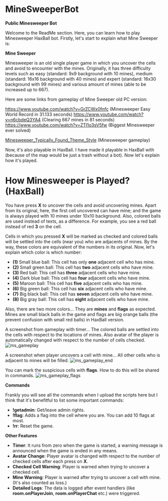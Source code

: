 # MineSweeperBot
**Public Minesweeper Bot**

Welcome to the ReadMe section. Here, you can learn how to play Minesweeper HaxBall bot. Firstly, let's start to explain what Mine Sweeper is:

**Mine Sweeper**

Minesweeper is an old single player game in which you uncover the cells and avoid to encounter with the mines. Originally, it has three difficulty levels such as easy (standard: 9x9 background with 10 mines), medium (standard: 16x16 background with 40 mines) and expert (standard: 16x30 background with 99 mines) and various amount of mines (able to be increased up to 667).

Here are some links from gameplay of Mine Sweeper old PC version:

https://www.youtube.com/watch?v=GrZCWx0fnfc (Minesweeper Easy World Record in 31.133 seconds)
https://www.youtube.com/watch?v=n6cbdeQ3YA4 (Clearing 667 mines in 81 seconds)
https://www.youtube.com/watch?v=ZTl1o3sV5fw (Biggest Minesweeper ever solved)

[Minesweeper_Typically_Found_Theme_Style](https://user-images.githubusercontent.com/68077608/117831780-95dee100-b27d-11eb-8dfc-aea995260c16.png) (Minesweeper gameplay)

Now, it's also playable in HaxBall. I have made it playable in HaxBall with (because of the map would be just a trash without a bot). Now let's explain how it's played.

# How Minesweeper is Played? (HaxBall)

You have press **X** to uncover the cells and avoid uncovering mines. Apart from its original, here, the first cell uncovered can have mine; and the game is always played with 10 mines under 10x10 background. Also, colored balls are used instead of texts, as a difference. For example, you see a red ball instead of red **3** on the cell.

Cells in which you pressed **X** will be marked as checked and colored balls will be settled into the cells (near you) who are adjacents of mines. By the way, these colors are equivalent of the numbers in its original. Now, let's explain which color is which number:

* **(1)** Small blue ball: This cell has only **one** adjacent cell who has mine.
* **(2)** Small green ball: This cell has **two** adjacent cells who have mine.
* **(3)** Red ball: This cell has **three** adjacent cells who have mine.
* **(4)** Dark blue ball: This cell has **four** adjacent cells who have mine.
* **(5)** Maroon ball: This cell has **five** adjacent cells who has mine.
* **(6)** Big green ball: This cell has **six** adjacent cells who have mine.
* **(7)** Big black ball: This cell has **seven** adjacent cells who have mine.
* **(8)** Big gray ball: This cell has **eight** adjacent cells who have mine.

Also, there are two more colors... They are **mines** and **flags** as expected. Mines are small black balls in the game and flags are big orange balls (the prevent confusion with small red balls) in HaxBall version.

A screenshot from gameplay with timer... The colored balls are settled into the cells with respect to the locations of mines. Also avatar of the player is automatically changed with respect to the number of cells checked. 
![ms_gameplay](https://user-images.githubusercontent.com/68077608/117837916-857d3500-b282-11eb-9e36-1a50ecf0fe77.png)

A screenshot when player uncovers a cell with mine... All other cells who is adjacent to mines will be filled.
![ms_gameplay_end](https://user-images.githubusercontent.com/68077608/117838342-ed338000-b282-11eb-9bd1-c19d43a68d40.png)

You can mark the suspicious cells with **flags**. How to do this will be shared in commands.
![ms_gameplay_flags](https://user-images.githubusercontent.com/68077608/117838466-089e8b00-b283-11eb-871d-8f540693ca67.jpg)

**Commands**

Frankly you will see all the commands when I upload the scripts here but I think that it's benefitful to list some important commands:

* **!getadmin**: Get/leave admin rights.
* **!flag**: Adds a flag into the cell where you are. You can add 10 flags at most.
* **!rr**: Reset the game.

**Other Features**

* **Timer**: It runs from zero when the game is started, a warning message is announced when the game is ended in any means.
* **Avatar Change**: Player avatar is changed with respect to the number of checked cells after each press on **X**.
* **Checked Cell Warning**: Player is warned when trying to uncover a checked cell.
* **Mine Warning**: Player is warned after trying to uncover a cell with mine. (It's also counted as loss.)
* **Detailed Logs**: The data is logged after event handlers (like **room.onPlayerJoin**, **room.onPlayerChat** etc.) were triggered.
